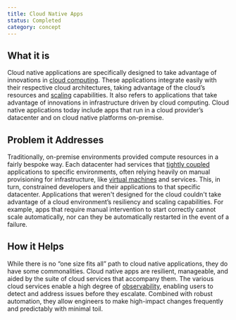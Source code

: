 ```yaml
---
title: Cloud Native Apps
status: Completed
category: concept
---
```


## What it is
Cloud native applications are specifically designed to take advantage of innovations in [cloud computing](https://github.com/cncf/glossary/blob/main/definitions/cloud_computing.md). These applications integrate easily with their respective cloud architectures, taking advantage of the cloud’s resources and [scaling](https://github.com/cncf/glossary/blob/main/definitions/scalability.md) capabilities. It also refers to applications that take advantage of innovations in infrastructure driven by cloud computing. Cloud native applications today include apps that run in a cloud provider’s datacenter and on cloud native platforms on-premise.

## Problem it Addresses
Traditionally, on-premise environments provided compute resources in a fairly bespoke way. Each datacenter had services that [tightly coupled](https://github.com/cncf/glossary/blob/main/definitions/tightly_coupled_architectures.md) applications to specific environments, often relying heavily on manual provisioning for infrastructure, like [virtual machines](https://github.com/cncf/glossary/blob/main/definitions/virtual_machine.md) and services. This, in turn, constrained developers and their applications to that specific datacenter. Applications that weren't designed for the cloud couldn't take advantage of a cloud environment’s resiliency and scaling capabilities.  For example, apps that require manual intervention to start correctly cannot scale automatically, nor can they be automatically restarted in the event of a failure.  

## How it Helps
While there is no “one size fits all” path to cloud native applications, they do have some commonalities. Cloud native apps are resilient, manageable, and aided by the suite of cloud services that accompany them. The various cloud services enable a high degree of [observability](https://github.com/cncf/glossary/blob/main/definitions/observability.md), enabling users to detect and address issues before they escalate. Combined with robust automation, they allow engineers to make high-impact changes frequently and predictably with minimal toil.


